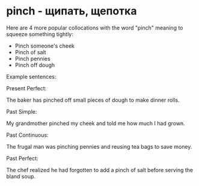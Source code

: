 # pinch - щипать, щепотка

Here are 4 more popular collocations with the word "pinch" meaning to squeeze something tightly:

- Pinch someone's cheek
- Pinch of salt
- Pinch pennies
- Pinch off dough

Example sentences:

Present Perfect:

The baker has pinched off small pieces of dough to make dinner rolls.

Past Simple:

My grandmother pinched my cheek and told me how much I had grown.

Past Continuous:

The frugal man was pinching pennies and reusing tea bags to save money.

Past Perfect:

The chef realized he had forgotten to add a pinch of salt before serving the bland soup.

